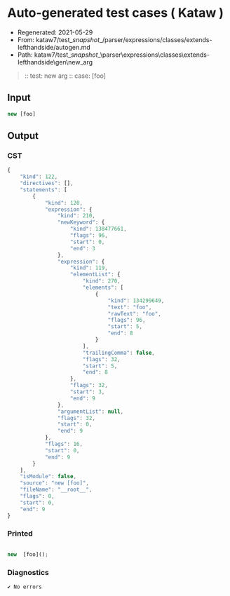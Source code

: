# Auto-generated test cases ( Kataw )
- Regenerated: 2021-05-29
- From: kataw7/test\__snapshot__/parser/expressions/classes/extends-lefthandside/autogen.md
- Path: kataw7/test\__snapshot__\parser\expressions\classes\extends-lefthandside\gen\new_arg
> :: test: new arg
> :: case: [foo]
## Input

`````js
new [foo]
`````
## Output

### CST

```javascript
{
    "kind": 122,
    "directives": [],
    "statements": [
        {
            "kind": 120,
            "expression": {
                "kind": 210,
                "newKeyword": {
                    "kind": 138477661,
                    "flags": 96,
                    "start": 0,
                    "end": 3
                },
                "expression": {
                    "kind": 119,
                    "elementList": {
                        "kind": 270,
                        "elements": [
                            {
                                "kind": 134299649,
                                "text": "foo",
                                "rawText": "foo",
                                "flags": 96,
                                "start": 5,
                                "end": 8
                            }
                        ],
                        "trailingComma": false,
                        "flags": 32,
                        "start": 5,
                        "end": 8
                    },
                    "flags": 32,
                    "start": 3,
                    "end": 9
                },
                "argumentList": null,
                "flags": 32,
                "start": 0,
                "end": 9
            },
            "flags": 16,
            "start": 0,
            "end": 9
        }
    ],
    "isModule": false,
    "source": "new [foo]",
    "fileName": "__root__",
    "flags": 0,
    "start": 0,
    "end": 9
}
```

### Printed

```javascript

new  [foo]();
```

### Diagnostics

```javascript
✔ No errors
```

